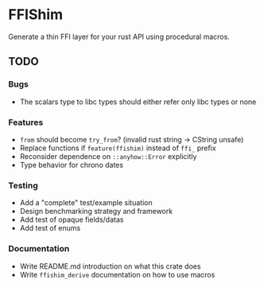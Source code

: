 # FFIShim

Generate a thin FFI layer for your rust API using procedural macros.

## TODO

### Bugs

 - The scalars type to libc types should either refer only libc types or none

### Features

 - `from` should become `try_from`? (invalid rust string -> CString unsafe)
 - Replace functions if `feature(ffishim)` instead of `ffi_` prefix
 - Reconsider dependence on `::anyhow::Error` explicitly
 - Type behavior for chrono dates

### Testing

 - Add a "complete" test/example situation
 - Design benchmarking strategy and framework
 - Add test of opaque fields/datas
 - Add test of enums

### Documentation

 - Write README.md introduction on what this crate does
 - Write `ffishim_derive` documentation on how to use macros
